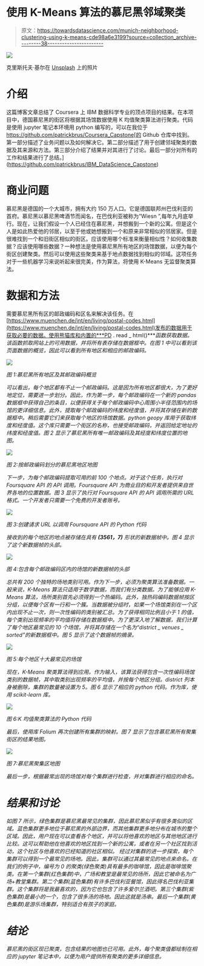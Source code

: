 # 使用 K-Means 算法的慕尼黑邻域聚类

> 原文：<https://towardsdatascience.com/munich-neighborhood-clustering-using-k-means-cde98a6e3199?source=collection_archive---------38----------------------->

![](img/2072fff945be9035897b8cae925c61c4.png)

克里斯托夫·基尔在 [Unsplash](https://unsplash.com?utm_source=medium&utm_medium=referral) 上的照片

# 介绍

这篇博客文章总结了 Coursera 上 IBM 数据科学专业的顶点项目的结果。在本项目中，德国慕尼黑的街区将根据其场馆数据使用 K 均值聚类算法进行聚类。代码是使用 jupyter 笔记本环境用 python 编写的，可以在我位于 https://github.com/patrickbrus/Coursera_Capstone[的 Github 仓库中找到。第一部分描述了业务问题以及如何解决它。第二部分描述了用于创建邻域聚类的数据及其来源和方法。第三部分介绍了结果并对其进行了讨论。最后一部分对所有的工作和结果进行了总结。](https://github.com/patrickbrus/IBM_DataScience_Capstone)

# 商业问题

慕尼黑是德国的一个大城市，拥有大约 150 万人口。它是德国联邦州巴伐利亚的首府。慕尼黑以慕尼黑啤酒节而闻名，在巴伐利亚被称为“Wiesn ”,每年九月底举行。现在，让我们假设一个人已经住在慕尼黑，并想搬到一个新的公寓。但是这个人是如此热爱他的邻居，以至于他或她想搬到一个和原来非常相似的邻居家。但是很难找到一个和旧街区相似的街区。应该使用哪个标准来衡量相似性？如何收集数据？应该使用哪些数据？一种想法是使用慕尼黑所有地区的场馆数据，以便为每个街区创建聚类。然后可以使用这些聚类来基于地点数据找到相似的邻域。这项任务对于一些机器学习来说听起来很完美，作为算法，将使用 K-Means 无监督聚类算法。

# 数据和方法

需要慕尼黑所有区的邮政编码和区名来解决该任务。在[https://www.muenchen.de/int/en/living/postal-codes.html](https://www.muenchen.de/int/en/living/postal-codes.html)发布的数据用于获取必要的数据。使用熊猫库和内置的***PD . read _ html()****函数获取数据。该函数抓取网站上的可用数据，并将所有表存储在数据框中。在图 1 中可以看到该页面数据的概览，因此可以看到所有地区和相应的邮政编码。*

*![](img/71a60a6fa133b55ff804b1e0878c52fb.png)*

*图 1:慕尼黑所有地区及其邮政编码概览*

*可以看出，每个地区都有不止一个邮政编码。这是因为所有地区都很大，为了更好地定位，需要进一步划分。因此，作为第一步，每个邮政编码在一个新的 pandas 数据框中获得自己的条目，以便获得关于每个邮政编码中心周围小半径范围内的场馆的更详细信息。此外，提取每个邮政编码的纬度和经度值，并将其存储在新的数据框中。稍后需要它们来获取每个地区的场馆数据。python geopy 库用于获取纬度和经度值。这个库只需要一个街区的名称，也接受邮政编码，并返回给定地址的纬度和经度值。图 2 显示了慕尼黑所有唯一邮政编码及其经度和纬度位置的地图。*

*![](img/08033cce7503c081c9346e7d3ab0e4fa.png)*

*图 2:按邮政编码划分的慕尼黑地区地图*

*下一步，为每个邮政编码提取可用的前 100 个地点。对于这个任务，执行对 Foursquare API 的 API 调用。Foursquare API 为商业目的和开发者提供来自世界各地的位置数据。图 3 显示了执行对 Foursquare API 的 API 调用所需的 URL 格式。一个开发者只需要一个免费的开发者账号。*

*![](img/e8898dba30c9cfe2c95793bccca454c1.png)*

*图 3:创建请求 URL 以调用 Foursquare API 的 Python 代码*

*接收到的每个地区的地点被存储在具有 **(3561，7)** 形状的新数据帧中。图 4 显示了这个新数据帧的头部。*

*![](img/50edb7e84499cbdf50ae5e9d6fe4ccd1.png)*

*图 4:包含每个邮政编码区内的场馆的新数据帧的头部*

*总共有 200 个独特的场地类别可用。作为下一步，必须为聚类算法准备数据。一般来说，K-Means 算法只适用于数字数据，而我们有分类数据。为了能够应用 K-Means 算法，场所类别首先必须得到一个热编码。此外，独热码编码数据帧按区分组，以便每个区有一行和一个簇。当数据被分组时，如果一个场馆类别在一个区内出现不止一次，则一次性编码的类别被汇总。为了获得相同比例且小于 1 的值，每个类别出现频率的平均值将存储在数据框中。为了更深入地了解数据，我们计算了每个地区最常见的 10 个场馆，并将其存储在一个名为“district _ venues _ sorted”的新数据框中。图 5 显示了这个数据帧的摘录。*

*![](img/405ef2fe8c4bd4da5c32f13b000e9649.png)*

*图 5:每个地区十大最常见的场馆*

*现在，K-Means 聚类算法得到应用。作为输入，该算法获得包含一次性编码场馆类别的数据帧，其中取类别出现频率的平均值，并按每个地区分组。district 列本身被删除，集群的数量被设置为 5。图 6 显示了相应的 python 代码。作为库，使用 scikit-learn 库。*

*![](img/706eb89fb21aadc36cac18e8387570fe.png)*

*图 6:K 均值聚类算法的 Python 代码*

*最后，使用库 Folium 再次创建所有集群的映射。图 7 显示了包含慕尼黑所有聚集街区的结果地图。*

*![](img/191fd8311c62787c3c952b066bc464f0.png)*

*图 7:慕尼黑聚集区地图*

*最后一步，根据最常出现的场馆对每个集群进行检查，并对集群进行相应的命名。*

# *结果和讨论*

*如图 7 所示，绿色集群是慕尼黑最常见的集群，因此慕尼黑似乎有很多类似的区域。蓝色集群更多地位于慕尼黑的外部边界，而其他集群更多地分布在城市的整个区域。因此，用户现在可以查看各个地区，并可以将他喜欢的地区与其他地区进行比较。这可以帮助他在他喜欢的地区找到一个新的公寓，或者在另一个社区找到活动，这个社区与他喜欢的已经知道的社区相似。
经过对集群的进一步探索，每个集群可以得到一个最常见的场地。因此，集群可以通过其最常见的地点来命名。在我们的例子中，编号为 0 的聚类(绿色聚类)具有最多的咖啡馆，因此是咖啡馆聚类。在第一个集群(红色集群)中，广场和教堂是最常见的场所，因此它被命名为广场+教堂集群。第二个集群(蓝色集群)有许多巴伐利亚餐馆，因此得名巴伐利亚集群。这个集群将是我最喜欢的，因为它也包含了许多爱尔兰酒吧。第三个集群(紫色集群)是最小的一个，包含了很多汤的场地。因此这就是汤串。最后一个集群(黄色集群)是游乐场集群，特别适合有孩子的家庭。*

# *结论*

*慕尼黑的街区现已聚类，包含结果的地图也已可用。此外，每个聚类值都绘制在相应的 jupyter 笔记本中，以便为用户提供所有聚类的更多详细信息。*